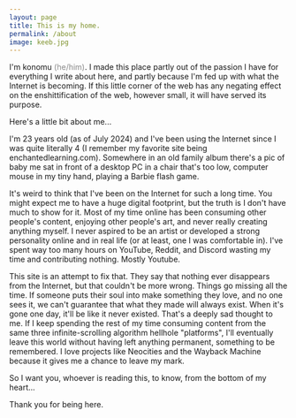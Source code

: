 ```yaml
---
layout: page
title: This is my home.
permalink: /about
image: keeb.jpg
---
```


I'm konomu <span style="color:rgb(136, 136, 136)">(he/him)</span>. I made this place partly out of the passion I have for everything I write about here, and partly because I'm fed up with what the Internet is becoming. If this little corner of the web has any negating effect on the enshittification of the web, however small, it will have served its purpose.

Here's a little bit about me...

I'm 23 years old (as of July 2024) and I've been using the Internet since I was quite literally 4 (I remember my favorite site being enchantedlearning.com). Somewhere in an old family album there's a pic of baby me sat in front of a desktop PC in a chair that's too low, computer mouse in my tiny hand, playing a Barbie flash game.

It's weird to think that I've been on the Internet for such a long time. You might expect me to have a huge digital footprint, but the truth is I don't have much to show for it. Most of my time online has been consuming other people's content, enjoying other people's art, and never really creating anything myself. I never aspired to be an artist or developed a strong personality online and in real life (or at least, one I was comfortable in). I've spent way too many hours on YouTube, Reddit, and Discord wasting my time and contributing nothing. Mostly Youtube.

This site is an attempt to fix that. They say that nothing ever disappears from the Internet, but that couldn't be more wrong. Things go missing all the time. If someone puts their soul into make something they love, and no one sees it, we can't guarantee that what they made will always exist. When it's gone one day, it'll be like it never existed. That's a deeply sad thought to me. If I keep spending the rest of my time consuming content from the same three infinite-scrolling algorithm hellhole "platforms", I'll eventually leave this world without having left anything permanent, something to be remembered. I love projects like Neocities and the Wayback Machine because it gives me a chance to leave my mark.

So I want you, whoever is reading this, to know, from the bottom of my heart...

Thank you for being here.